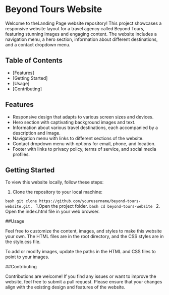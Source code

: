 # Beyond Tours Website

Welcome to theLanding Page  website repository! This project showcases a responsive website layout for a travel agency called Beyond Tours, 
featuring stunning images and engaging content. The website includes a navigation menu, a hero section, information about different destinations,
and a contact dropdown menu.



## Table of Contents

- [Features]
- [Getting Started]
- [Usage]
- [Contributing]


## Features

- Responsive design that adapts to various screen sizes and devices.
- Hero section with captivating background images and text.
- Information about various travel destinations, each accompanied by a description and image.
- Navigation menu with links to different sections of the website.
- Contact dropdown menu with options for email, phone, and location.
- Footer with links to privacy policy, terms of service, and social media profiles.

## Getting Started

To view this website locally, follow these steps:

1. Clone the repository to your local machine:

`bash
git clone https://github.com/yourusername/beyond-tours-website.git.
`
1.Open the project folder.
`bash
cd beyond-tours-website
`
2. Open the index.html file in your web browser.

##Usage


Feel free to customize the content, images, and styles to make this website your own. 
The HTML files are in the root directory, and the CSS styles are in the style.css file.

To add or modify images, update the paths in the HTML and CSS files to point to your images.

##Contributing


Contributions are welcome! If you find any issues or want to improve the website, feel free to submit a pull request. 
Please ensure that your changes align with the existing design and features of the website.





